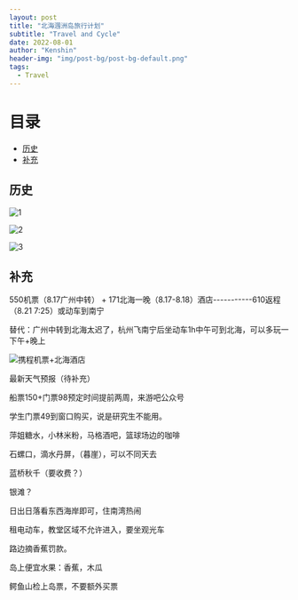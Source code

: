 ```yaml
---
layout: post
title: "北海涠洲岛旅行计划"
subtitle: "Travel and Cycle"
date: 2022-08-01
author: "Kenshin"
header-img: "img/post-bg/post-bg-default.png"
tags:
  - Travel
---
```


# 目录

- [历史](#历史)
- [补充](#补充)

## 历史

![1](/img/in-post/travel/2022-08-01-weizhoudao/1of3.png)

![2](/img/in-post/travel/2022-08-01-weizhoudao/2of3.png)

![3](/img/in-post/travel/2022-08-01-weizhoudao/3of3.png)

## 补充

550机票（8.17广州中转） + 171北海一晚（8.17-8.18）酒店-----------610返程（8.21 7:25）或动车到南宁

替代：广州中转到北海太迟了，杭州飞南宁后坐动车1h中午可到北海，可以多玩一下午+晚上

![携程机票+北海酒店](/img/in-post/travel/2022-08-01-weizhoudao/ticket%26hotel.jpg)

最新天气预报（待补充）

船票150+门票98预定时间提前两周，来游吧公众号

学生门票49到窗口购买，说是研究生不能用。

萍姐糖水，小林米粉，马格酒吧，篮球场边的咖啡

石螺口，滴水丹屏，（暮崖），可以不同天去

蓝桥秋千（要收费？）

银滩？

日出日落看东西海岸即可，住南湾热闹

租电动车，教堂区域不允许进入，要坐观光车

路边摘香蕉罚款。

岛上便宜水果：香蕉，木瓜

鳄鱼山检上岛票，不要额外买票